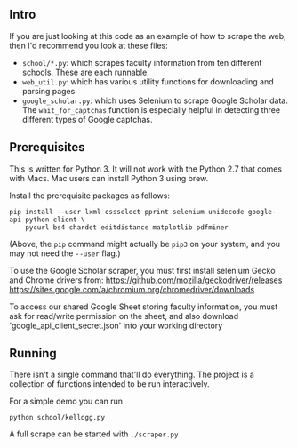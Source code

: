 Intro
-----
If you are just looking at this code as an example of how to scrape the web, then I'd recommend you
look at these files:
* `school/*.py`: which scrapes faculty information from ten different schools.  These are each runnable.
* `web_util.py`: which has various utility functions for downloading and parsing pages
* `google_scholar.py`: which uses Selenium to scrape Google Scholar data.
    The `wait_for_captchas` function is especially helpful in detecting three different types of Google captchas.

Prerequisites
-------------
This is written for Python 3.  It will not work with the Python 2.7 that comes with Macs.
Mac users can install Python 3 using brew.

Install the prerequisite packages as follows:

    pip install --user lxml cssselect pprint selenium unidecode google-api-python-client \
        pycurl bs4 chardet editdistance matplotlib pdfminer

(Above, the `pip` command might actually be `pip3` on your system, and you may not need the `--user` flag.)

To use the Google Scholar scraper, you must first install selenium Gecko and Chrome drivers from:
https://github.com/mozilla/geckodriver/releases
https://sites.google.com/a/chromium.org/chromedriver/downloads

To access our shared Google Sheet storing faculty information, you must ask for read/write permission on the sheet,
and also download 'google_api_client_secret.json' into your working directory

Running
-------
There isn't a single command that'll do everything.  The project is a collection of functions 
intended to be run interactively.

For a simple demo you can run

    python school/kellogg.py

A full scrape can be started with `./scraper.py`